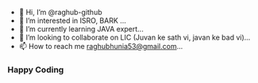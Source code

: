 - 👋 Hi, I’m @raghub-github
- 👀 I’m interested in ISRO, BARK ...
- 🌱 I’m currently learning JAVA expert...
- 💞️ I’m looking to collaborate on LIC (Juvan ke sath vi, javan ke bad vi)...
- 📫 How to reach me raghubhunia53@gmail.com...
### Happy Coding
<!---
raghub-github/raghub-github is a ✨ special ✨ repository because its `README.md` (this file) appears on your GitHub profile.
You can click the Preview link to take a look at your changes.
--->
